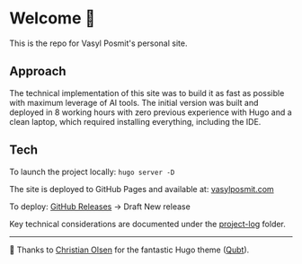# Welcome 🤗 
This is the repo for Vasyl Posmit's personal site. 

## Approach

The technical implementation of this site was to build it as fast as possible with maximum leverage of AI tools. The initial version was built and deployed in 8 working hours with zero previous experience with Hugo and a clean laptop, which required installing everything, including the IDE.

## Tech


To launch the project locally:
`hugo server -D`


The site is deployed to GitHub Pages and available at: [vasylposmit.com](https://vasylposmit.com/)

To deploy: [GitHub Releases](https://github.com/VasylPosmit/vp/releases) -> Draft New release

Key technical considerations are documented under the [project-log](project-log/) folder.

---

🙏 Thanks to [Christian Olsen](https://github.com/chrede88) for the fantastic Hugo theme ([Qubt](https://themes.gohugo.io/themes/qubt/)).